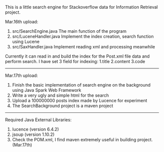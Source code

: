 This is a little search engine for Stackoverflow data for Information Retrieval project.

Mar.16th upload:
1) src/SearchEngine.java
The main function of the program
2) src/LuceneHandler.java
Implement the index creation, search function using Lucene
3) src/SaxHandler.java
Implement reading xml and processing meanwhile

Currently it can read in and build the index for the Post.xml file data and perform search.
I have set 3 field for indexing: 1.title 2.content 3.code

***********************************************************************************************

Mar.17th upload:
1) Finish the basic implementation of search engine on the background using Java Spark Web Framework
2) Write a very ugly and simple html for the search
3) Upload a 100000000 posts index made by Lucence for experiment
4) The SearchBackground project is a maven project

***********************************************************************************************

Required Java External Libraries:
1) lucence (version 6.4.2)
2) jsoup (version 1.10.2) 
3) Check the POM.xml, I find maven extremely useful in building project.(Mar.17th)